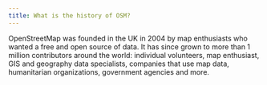 ```yaml
---
title: What is the history of OSM?
---
```


OpenStreetMap was founded in the UK in 2004 by map enthusiasts who wanted a free and open source of data. It has since grown to more than 1 million contributors around the world: individual volunteers, map enthusiast, GIS and geography data specialists, companies that use map data, humanitarian organizations, government agencies and more.